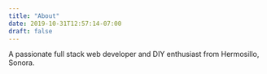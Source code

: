 ```yaml
---
title: "About"
date: 2019-10-31T12:57:14-07:00
draft: false
---
```


A passionate full stack web developer and DIY enthusiast from Hermosillo, Sonora.


